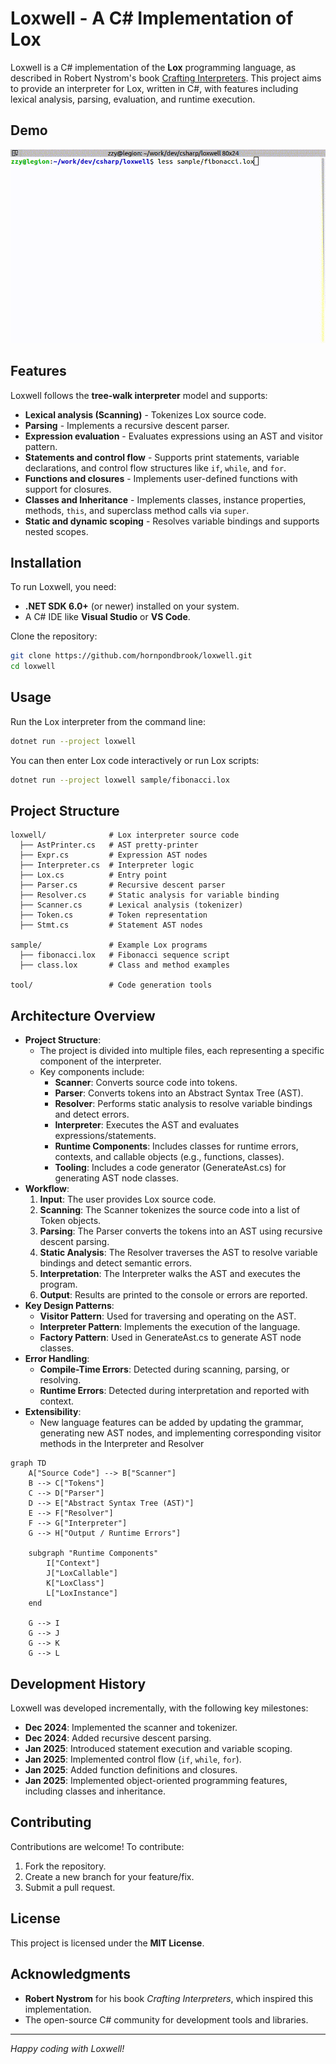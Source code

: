 # Loxwell - A C# Implementation of Lox

Loxwell is a C# implementation of the **Lox** programming language, as described in Robert Nystrom's book [Crafting Interpreters](https://www.craftinginterpreters.com/the-lox-language.html). This project aims to provide an interpreter for Lox, written in C#, with features including lexical analysis, parsing, evaluation, and runtime execution.

## Demo
![App Demo](demo.gif)

## Features

Loxwell follows the **tree-walk interpreter** model and supports:

- **Lexical analysis (Scanning)** - Tokenizes Lox source code.
- **Parsing** - Implements a recursive descent parser.
- **Expression evaluation** - Evaluates expressions using an AST and visitor pattern.
- **Statements and control flow** - Supports print statements, variable declarations, and control flow structures like `if`, `while`, and `for`.
- **Functions and closures** - Implements user-defined functions with support for closures.
- **Classes and Inheritance** - Implements classes, instance properties, methods, `this`, and superclass method calls via `super`.
- **Static and dynamic scoping** - Resolves variable bindings and supports nested scopes.

## Installation

To run Loxwell, you need:
- **.NET SDK 6.0+** (or newer) installed on your system.
- A C# IDE like **Visual Studio** or **VS Code**.

Clone the repository:
```sh
git clone https://github.com/hornpondbrook/loxwell.git
cd loxwell
```

## Usage

Run the Lox interpreter from the command line:
```sh
dotnet run --project loxwell
```
You can then enter Lox code interactively or run Lox scripts:
```sh
dotnet run --project loxwell sample/fibonacci.lox
```

## Project Structure

```
loxwell/              # Lox interpreter source code
  ├── AstPrinter.cs   # AST pretty-printer
  ├── Expr.cs         # Expression AST nodes
  ├── Interpreter.cs  # Interpreter logic
  ├── Lox.cs          # Entry point
  ├── Parser.cs       # Recursive descent parser
  ├── Resolver.cs     # Static analysis for variable binding
  ├── Scanner.cs      # Lexical analysis (tokenizer)
  ├── Token.cs        # Token representation
  ├── Stmt.cs         # Statement AST nodes

sample/               # Example Lox programs
  ├── fibonacci.lox   # Fibonacci sequence script
  ├── class.lox       # Class and method examples

tool/                 # Code generation tools
```

## Architecture Overview

- **Project Structure**:
  - The project is divided into multiple files, each representing a specific component of the interpreter.
  - Key components include:
    - **Scanner**: Converts source code into tokens.
    - **Parser**: Converts tokens into an Abstract Syntax Tree (AST).
    - **Resolver**: Performs static analysis to resolve variable bindings and detect errors.
    - **Interpreter**: Executes the AST and evaluates expressions/statements.
    - **Runtime Components**: Includes classes for runtime errors, contexts, and callable objects (e.g., functions, classes).
    - **Tooling**: Includes a code generator (GenerateAst.cs) for generating AST node classes.
- **Workflow**:
  1. **Input**: The user provides Lox source code.
  2. **Scanning**: The Scanner tokenizes the source code into a list of Token objects.
  3. **Parsing**: The Parser converts the tokens into an AST using recursive descent parsing.
  4. **Static Analysis**: The Resolver traverses the AST to resolve variable bindings and detect semantic errors.
  5. **Interpretation**: The Interpreter walks the AST and executes the program.
  6. **Output**: Results are printed to the console or errors are reported.
- **Key Design Patterns**:
  - **Visitor Pattern**: Used for traversing and operating on the AST.
  - **Interpreter Pattern**: Implements the execution of the language.
  - **Factory Pattern**: Used in GenerateAst.cs to generate AST node classes.
- **Error Handling**:
  - **Compile-Time Errors**: Detected during scanning, parsing, or resolving.
  - **Runtime Errors**: Detected during interpretation and reported with context.
- **Extensibility**:
  - New language features can be added by updating the grammar, generating new AST nodes, and implementing corresponding visitor methods in the Interpreter and Resolver

```mermaid
graph TD
    A["Source Code"] --> B["Scanner"]
    B --> C["Tokens"]
    C --> D["Parser"]
    D --> E["Abstract Syntax Tree (AST)"]
    E --> F["Resolver"]
    F --> G["Interpreter"]
    G --> H["Output / Runtime Errors"]

    subgraph "Runtime Components"
        I["Context"]
        J["LoxCallable"]
        K["LoxClass"]
        L["LoxInstance"]
    end

    G --> I
    G --> J
    G --> K
    G --> L
```

## Development History

Loxwell was developed incrementally, with the following key milestones:

- **Dec 2024**: Implemented the scanner and tokenizer.
- **Dec 2024**: Added recursive descent parsing.
- **Jan 2025**: Introduced statement execution and variable scoping.
- **Jan 2025**: Implemented control flow (`if`, `while`, `for`).
- **Jan 2025**: Added function definitions and closures.
- **Jan 2025**: Implemented object-oriented programming features, including classes and inheritance.

## Contributing

Contributions are welcome! To contribute:
1. Fork the repository.
2. Create a new branch for your feature/fix.
3. Submit a pull request.

## License

This project is licensed under the **MIT License**.

## Acknowledgments

- **Robert Nystrom** for his book *Crafting Interpreters*, which inspired this implementation.
- The open-source C# community for development tools and libraries.

---

*Happy coding with Loxwell!*


